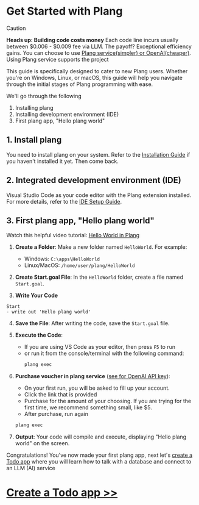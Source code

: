 # Get Started with Plang

> [!CAUTION]
> **Heads up: Building code costs money**
> Each code line incurs usually between $0.006 - $0.009 fee via LLM. The payoff? Exceptional efficiency gains. You can choose to use [Plang service(simpler) or OpenAI(cheaper)](./PlangOrOpenAI.md). Using Plang service supports the project

This guide is specifically designed to cater to new Plang users. Whether you're on Windows, Linux, or macOS, this guide will help you navigate through the initial stages of Plang programming with ease. 

We'll go through the following

1. Installing plang
2. Installing development environment (IDE)
3. First plang app, "Hello plang world"

## 1. Install plang
You need to install plang on your system. Refer to the [Installation Guide](Install.md) if you haven't installed it yet. Then come back.

## 2. Integrated development environment (IDE)
Visual Studio Code as your code editor with the Plang extension installed. For more details, refer to the [IDE Setup Guide](Ide.md).

## 3. First plang app, "Hello plang world"


Watch this helpful video tutorial: [Hello World in Plang](https://www.youtube.com/watch?v=iGW4btk34yQ)



1. **Create a Folder**: Make a new folder named `HelloWorld`. For example:
   - Windows: `C:\apps\HelloWorld`
   - Linux/MacOS: `/home/user/plang/HelloWorld`

2. **Create Start.goal File**: In the `HelloWorld` folder, create a file named `Start.goal`.

3. **Write Your Code** 

```plang
Start
- write out 'Hello plang world'
```

4. **Save the File**: After writing the code, save the `Start.goal` file.

5. **Execute the Code**:
   - If you are using VS Code as your editor, then press `F5` to run
   - or run it from the console/terminal with the following command:
     ```bash
     plang exec
     ```
6. **Purchase voucher in plang service** ([see for OpenAI API key](./PlangOrOpenAI.md)):
    - On your first run, you will be asked to fill up your account. 
    - Click the link that is provided
    - Purchase for the amount of your choosing. If you are trying for the first time, we recommend something small, like $5.
    - After purchase, run again 
     ```bash
     plang exec
     ```
7. **Output**: Your code will compile and execute, displaying "Hello plang world" on the screen.


Congratulations! You've now made your first plang app, next let's [create a Todo app](Todo_webservice.md) where you will learn how to talk with a database and  connect to an LLM (AI) service


# [Create a Todo app >>](Todo_webservice.md)
